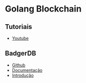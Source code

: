 # Golang Blockchain

## Tutoriais 

- [Youtube](https://www.youtube.com/playlist?list=PLpP5MQvVi4PGmNYGEsShrlvuE2B33xV1L)

## BadgerDB

- [Github](https://github.com/dgraph-io/badger)
- [Documentação](https://dgraph.io/docs/badger/get-started/)
- [Introdução](https://dgraph.io/blog/post/badger/)